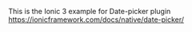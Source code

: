 This is the Ionic 3 example for Date-picker plugin https://ionicframework.com/docs/native/date-picker/

